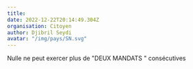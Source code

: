 ```yaml
---
title: 
date: 2022-12-22T20:14:49.304Z
organisation: Citoyen 
author: Djibril Seydi 
avatar: "/img/pays/SN.svg"
---
```


Nulle ne peut exercer plus de "DEUX MANDATS " consécutives 